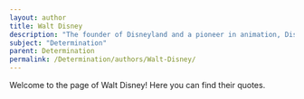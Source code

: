 ```yaml
---
layout: author
title: Walt Disney
description: "The founder of Disneyland and a pioneer in animation, Disney exemplified determination by overcoming several business failures before creating a globally recognized entertainment empire."
subject: "Determination"
parent: Determination
permalink: /Determination/authors/Walt-Disney/
---
```


Welcome to the page of Walt Disney! Here you can find their quotes.
